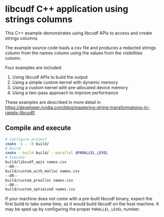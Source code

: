 # libcudf C++ application using strings columns

This C++ example demonstrates using libcudf APIs to access and create
strings columns.

The example source code loads a csv file and produces a redacted strings
column from the names column using the values from the visibilities column.

Four examples are included:
1. Using libcudf APIs to build the output
2. Using a simple custom kernel with dynamic memory
3. Using a custom kernel with pre-allocated device memory
4. Using a two-pass approach to improve performance

These examples are described in more detail in
https://developer.nvidia.com/blog/mastering-string-transformations-in-rapids-libcudf/

## Compile and execute

```bash
# Configure project
cmake -S . -B build/
# Build
cmake --build build/ --parallel $PARALLEL_LEVEL
# Execute
build/libcudf_apis names.csv
--OR--
build/custom_with_malloc names.csv
--OR--
build/custom_prealloc names.csv
--OR--
build/custom_optimized names.csv
```

If your machine does not come with a pre-built libcudf binary, expect the
first build to take some time, as it would build libcudf on the host machine.
It may be sped up by configuring the proper `PARALLEL_LEVEL` number.
